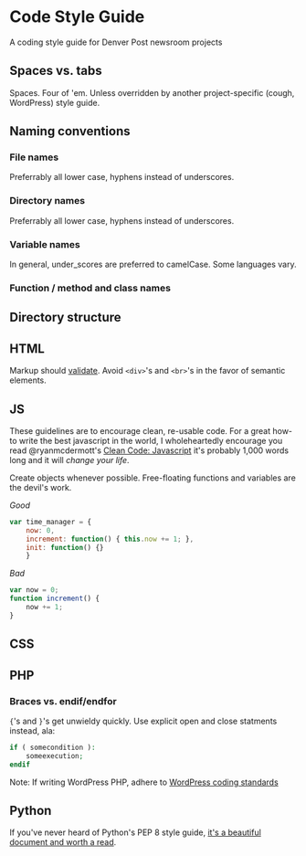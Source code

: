 # Code Style Guide
A coding style guide for Denver Post newsroom projects

## Spaces vs. tabs
Spaces. Four of 'em. Unless overridden by another project-specific (cough, WordPress) style guide.

## Naming conventions

### File names
Preferrably all lower case, hyphens instead of underscores.

### Directory names
Preferrably all lower case, hyphens instead of underscores.

### Variable names
In general, under_scores are preferred to camelCase. Some languages vary.

### Function / method and class names

## Directory structure

## HTML
Markup should [validate](https://validator.w3.org/). Avoid `<div>`'s and `<br>`'s in the favor of semantic elements.

## JS
These guidelines are to encourage clean, re-usable code. For a great how-to write the best javascript in the world, I wholeheartedly encourage you read @ryanmcdermott's [Clean Code: Javascript](https://github.com/ryanmcdermott/clean-code-javascript) it's probably 1,000 words long and it will *change your life*.

Create objects whenever possible. Free-floating functions and variables are the devil's work.

*Good*
```js
var time_manager = {
    now: 0,
    increment: function() { this.now += 1; },
    init: function() {}
    }
```

*Bad*
```js
var now = 0;
function increment() {
    now += 1;
}
```

## CSS

## PHP

### Braces vs. endif/endfor
`{`'s and `}`'s get unwieldy quickly. Use explicit open and close statments instead, ala:

```php
if ( somecondition ):
    someexecution;
endif
```

Note: If writing WordPress PHP, adhere to [WordPress coding standards](https://codex.wordpress.org/WordPress_Coding_Standards)

## Python
If you've never heard of Python's PEP 8 style guide, [it's a beautiful document and worth a read](https://www.python.org/dev/peps/pep-0008/).

